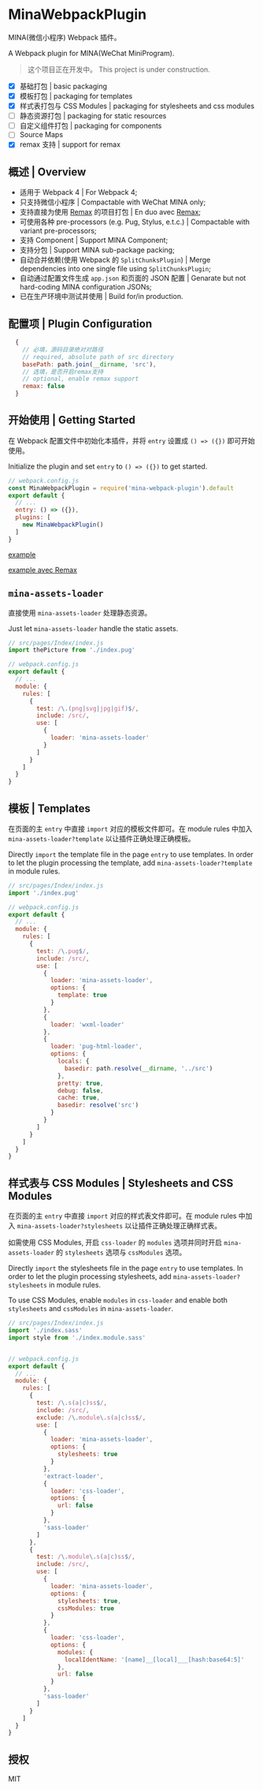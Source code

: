 # MinaWebpackPlugin
MINA(微信小程序) Webpack 插件。

A Webpack plugin for MINA(WeChat MiniProgram).

> 这个项目正在开发中。
> This project is under construction.

- [x] 基础打包 | basic packaging
- [x] 模板打包 | packaging for templates
- [x] 样式表打包与 CSS Modules | packaging for stylesheets and css modules
- [ ] 静态资源打包 | packaging for static resources
- [ ] 自定义组件打包 | packaging for components
- [ ] Source Maps
- [x] remax 支持 | support for remax

## 概述 | Overview
- 适用于 Webpack 4 | For Webpack 4;
- 只支持微信小程序 | Compactable with WeChat MINA only;
- 支持直接为使用 [Remax](https://github.com/remaxjs/remax) 的项目打包 | En duo avec [Remax](https://github.com/remaxjs/remax);
- 可使用各种 pre-processors (e.g. Pug, Stylus, e.t.c.) | Compactable with variant pre-processors;
- 支持 Component | Support MINA Component;
- 支持分包 | Support MINA sub-package packing;
- 自动合并依赖(使用 Webpack 的 `SplitChunksPlugin`) | Merge dependencies into one single file using `SplitChunksPlugin`;
- 自动通过配置文件生成 `app.json` 和页面的 JSON 配置 | Genarate but not hard-coding MINA configuration JSONs;
- 已在生产环境中测试并使用 | Build for/in production.

## 配置项 | Plugin Configuration
```js
  {
    // 必填，源码目录绝对对路径
    // required, absolute path of src directory
    basePath: path.join(__dirname, 'src'),
    // 选填，是否开启remax支持
    // optional, enable remax support
    remax: false
  }
```

## 开始使用 | Getting Started
在 Webpack 配置文件中初始化本插件，并将 `entry` 设置成 `() => ({})` 即可开始使用。

Initialize the plugin and set `entry` to `() => ({})` to get started.

```js
// webpack.config.js
const MinaWebpackPlugin = require('mina-webpack-plugin').default
export default {
  // ...
  entry: () => ({}),
  plugins: [
    new MinaWebpackPlugin()
  ]
}
```

[example](https://github.com/krhougs/mina-webpack-plugin/tree/master/example/simple)

[example avec Remax](https://github.com/krhougs/mina-webpack-plugin/tree/master/example/remax)

## `mina-assets-loader`
直接使用 `mina-assets-loader` 处理静态资源。

Just let `mina-assets-loader` handle the static assets. 

```js
// src/pages/Index/index.js
import thePicture from './index.pug'

// webpack.config.js
export default {
  // ...
  module: {
    rules: [
      {
        test: /\.(png|svg|jpg|gif)$/,
        include: /src/,
        use: [
          {
            loader: 'mina-assets-loader'
          }
        ]
      }
    ]
  }
}
```

## 模板 | Templates
在页面的主 `entry` 中直接 `import` 对应的模板文件即可。在 module rules 中加入 `mina-assets-loader?template` 以让插件正确处理正确模板。

Directly `import` the template file in the page `entry` to use templates. In order to let the plugin processing the template, add `mina-assets-loader?template` in module rules.

```js
// src/pages/Index/index.js
import './index.pug'

// webpack.config.js
export default {
  // ...
  module: {
    rules: [
      {
        test: /\.pug$/,
        include: /src/,
        use: [
          {
            loader: 'mina-assets-loader',
            options: {
              template: true
            }
          },
          {
            loader: 'wxml-loader'
          },
          {
            loader: 'pug-html-loader',
            options: {
              locals: {
                basedir: path.resolve(__dirname, '../src')
              },
              pretty: true,
              debug: false,
              cache: true,
              basedir: resolve('src')
            }
          }
        ]
      }
    ]
  }
}
```

## 样式表与 CSS Modules | Stylesheets and CSS Modules
在页面的主 `entry` 中直接 `import` 对应的样式表文件即可。在 module rules 中加入 `mina-assets-loader?stylesheets` 以让插件正确处理正确样式表。

如需使用 CSS Modules, 开启 `css-loader` 的 `modules` 选项并同时开启 `mina-assets-loader` 的 `stylesheets` 选项与 `cssModules` 选项。

Directly `import` the stylesheets file in the page `entry` to use templates. In order to let the plugin processing stylesheets, add `mina-assets-loader?stylesheets` in module rules.

To use CSS Modules, enable `modules` in `css-loader` and enable both `stylesheets` and `cssModules` in `mina-assets-loader`.

```js
// src/pages/Index/index.js
import './index.sass'
import style from './index.module.sass'


// webpack.config.js
export default {
  // ...
  module: {
    rules: [
      {
        test: /\.s(a|c)ss$/,
        include: /src/,
        exclude: /\.module\.s(a|c)ss$/,
        use: [
          {
            loader: 'mina-assets-loader',
            options: {
              stylesheets: true
            }
          },
          'extract-loader',
          {
            loader: 'css-loader',
            options: {
              url: false
            }
          },
          'sass-loader'
        ]
      },
      {
        test: /\.module\.s(a|c)ss$/,
        include: /src/,
        use: [
          {
            loader: 'mina-assets-loader',
            options: {
              stylesheets: true,
              cssModules: true
            }
          },
          {
            loader: 'css-loader',
            options: {
              modules: {
                localIdentName: '[name]__[local]___[hash:base64:5]'
              },
              url: false
            }
          },
          'sass-loader'
        ]
      }
    ]
  }
}
```

## 授权
MIT
